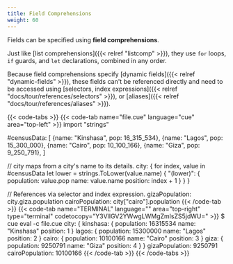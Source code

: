 ```yaml
---
title: Field Comprehensions
weight: 60
---
```


Fields can be specified using **field comprehensions**.

Just like
[list comprehensions]({{< relref "listcomp" >}}), they use
`for` loops, `if` guards, and `let` declarations,
combined in any order.

Because field comprehensions specify
[dynamic fields]({{< relref "dynamic-fields" >}}),
these fields can't be referenced directly
and need to be accessed using 
[selectors, index expressions]({{< relref "docs/tour/references/selectors" >}}),
or [aliases]({{< relref "docs/tour/references/aliases" >}}).

{{< code-tabs >}}
{{< code-tab name="file.cue" language="cue" area="top-left" >}}
import "strings"

#censusData: [
	{name: "Kinshasa", pop: 16_315_534},
	{name: "Lagos", pop: 15_300_000},
	{name: "Cairo", pop: 10_100_166},
	{name: "Giza", pop: 9_250_791},
]

// city maps from a city's name to its details.
city: {
	for index, value in #censusData
	let lower = strings.ToLower(value.name) {
		"\(lower)": {
			population: value.pop
			name:       value.name
			position:   index + 1
		}
	}
}

// References via selector and index expression.
gizaPopulation:  city.giza.population
cairoPopulation: city["cairo"].population
{{< /code-tab >}}
{{< code-tab name="TERMINAL" language="" area="top-right" type="terminal" codetocopy="Y3VlIGV2YWwgLWMgZmlsZS5jdWU=" >}}
$ cue eval -c file.cue
city: {
    kinshasa: {
        population: 16315534
        name:       "Kinshasa"
        position:   1
    }
    lagos: {
        population: 15300000
        name:       "Lagos"
        position:   2
    }
    cairo: {
        population: 10100166
        name:       "Cairo"
        position:   3
    }
    giza: {
        population: 9250791
        name:       "Giza"
        position:   4
    }
}
gizaPopulation:  9250791
cairoPopulation: 10100166
{{< /code-tab >}}
{{< /code-tabs >}}
